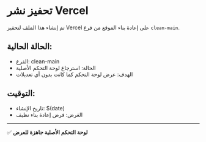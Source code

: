 # تحفيز نشر Vercel

تم إنشاء هذا الملف لتحفيز Vercel على إعادة بناء الموقع من فرع `clean-main`.

## الحالة الحالية:
- الفرع: clean-main  
- الحالة: استرجاع لوحة التحكم الأصلية
- الهدف: عرض لوحة التحكم كما كانت بدون أي تعديلات

## التوقيت:
- تاريخ الإنشاء: $(date)
- الغرض: فرض إعادة بناء نظيف

---
✅ **لوحة التحكم الأصلية جاهزة للعرض**
